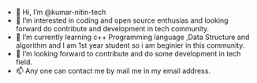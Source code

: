 - 👋 Hi, I’m @kumar-nitin-tech
- 👀 I’m interested in coding and open source enthusias and looking forward do contribute and development in tech community.
- 🌱 I’m currently learning c++ Programming language ,Data Structure and algorithm and I am 1st year student so i am beginier in this community. 
- 💞️ I’m looking forward to contribute and do some development in tech field.
- 📫 Any one can contact me by mail me in my email address.

<!---
kumar-nitin-tech/kumar-nitin-tech is a ✨ special ✨ repository because its `README.md` (this file) appears on your GitHub profile.
You can click the Preview link to take a look at your changes.
--->
